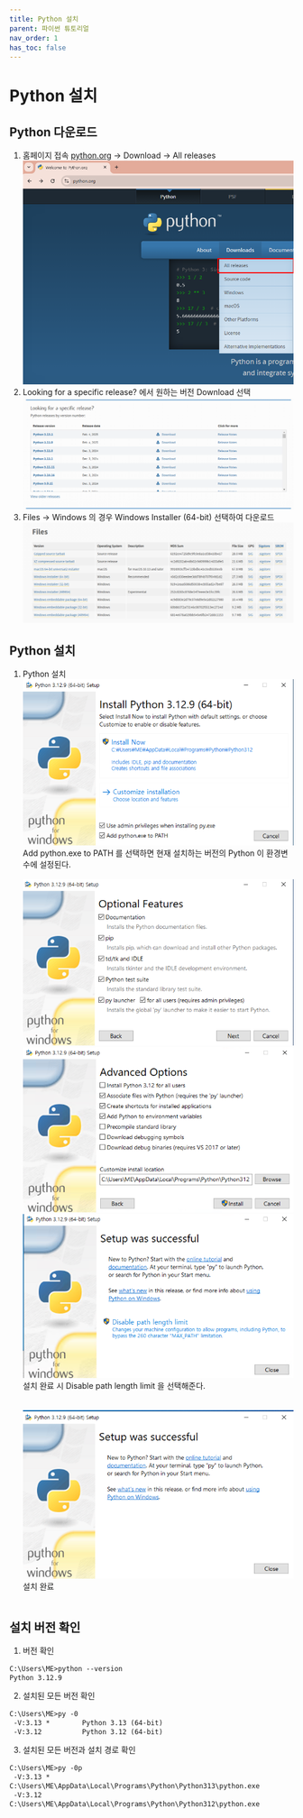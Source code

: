 ```yaml
---
title: Python 설치
parent: 파이썬 튜토리얼
nav_order: 1
has_toc: false
---
```

# Python 설치

## Python 다운로드  

1. 홈페이지 접속 [python.org](https://python.org) -> Download -> All releases  
![](Python_설치_001.png)
2. Looking for a specific release? 에서 원하는 버전 Download 선택  
![](Python_설치_002.png)
3. Files -> Windows 의 경우 Windows Installer (64-bit) 선택하여 다운로드  
![](Python_설치_003.png)

## Python 설치  

1. Python 설치  
![](Python_설치_004.png)  
Add python.exe to PATH 를 선택하면 현재 설치하는 버전의 Python 이 환경변수에 설정된다.<br><br>
![](Python_설치_005.png)  
![](Python_설치_006.png)  
![](Python_설치_007.png)  
설치 완료 시 Disable path length limit 을 선택해준다.<br><br>  
![](Python_설치_008.png)  
설치 완료<br><br>

## 설치 버전 확인  
1. 버전 확인  
```
C:\Users\ME>python --version
Python 3.12.9
```
2. 설치된 모든 버전 확인  
```
C:\Users\ME>py -0
 -V:3.13 *        Python 3.13 (64-bit)
 -V:3.12          Python 3.12 (64-bit)
```
3. 설치된 모든 버전과 설치 경로 확인  
```
C:\Users\ME>py -0p
 -V:3.13 *        C:\Users\ME\AppData\Local\Programs\Python\Python313\python.exe
 -V:3.12          C:\Users\ME\AppData\Local\Programs\Python\Python312\python.exe
```